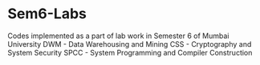 # Sem6-Labs

Codes implemented as a part of lab work in Semester 6 of Mumbai University
DWM - Data Warehousing and Mining
CSS - Cryptography and System Security
SPCC - System Programming and Compiler Construction
